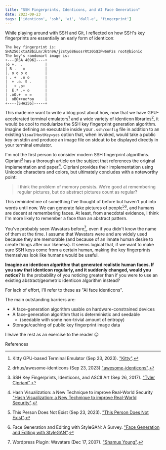 ```yaml
---
title: "SSH Fingerprints, Identicons, and AI Face Generation"
date: 2023-09-23
tags: ['identicon', 'ssh', 'ai', 'dall-e', 'fingerprint']
---
```


While playing around with SSH and Git, I reflected on how SSH's key fingerprints are essentially an early form of identicon:
```
The key fingerprint is:
SHA256:xtaA8biLm/Jktn9A/j2sty686uosrRtz0GQIFw6nP2s root@bionic
The key's randomart image is:
+---[RSA 4096]----+
|o +.  .          |
| B .   =         |
|. o o o o        |
| . +  .o o       |
|  + .o. S .      |
|   + .o+         |
|  E.* .+ o       |
| .oO.+  = =      |
|  oBO++oo*oo     |
+----[SHA256]-----+
```

This made me want to write a blog post about how, now that we have GPU-accelerated terminal emulators[^1]
and a wide variety of identicon libraries[^2], it would be cool to modularize the SSH key fingerprint generation algorithm.
Imagine defining an executable inside your `.ssh/config` file in addition to an existing `VisualHostKey=yes` option that,
when invoked, would take a public key on stdin and produce an image file on stdout to be displayed directly in your terminal
emulator.

I'm not the first person to consider modern SSH fingerprint algorithms. Cipriani[^3] has a thorough article on the subject that
references the original implementation and paper[^4]. Cipriani provides their implementation using Unicode characters and
colors, but ultimately concludes with a noteworthy point:
>I think the problem of memory persists.
>We’re good at remembering regular pictures, but do abstract pictures count as regular?

This reminded me of something I've thought of before but haven't put into words until now.
We can generate fake pictures of people[^5][^6], and humans are decent at remembering faces.
At least, from anecdotal evidence, I think I'm more likely to remember a face than an abstract pattern.

You've probably seen Wavatars before[^7], even if you didn't know the name of them at the time.
I assume that Wavatars were and are widely used because they are memorable (and because of an innate human desire to create
things after our likeness). It seems logical that, if we want to make sure SSH keys come from a certain human,
making the key fingerprints themselves look like humans would be useful.

**Imagine an identicon algorithm that generated realistic human faces.
If you saw that identicon regularly, and it suddenly changed, would you notice?**
Is the probability of you noticing greater than if you were to use an existing abstract/geometric identicon algorithm instead?

For lack of effort, I'll refer to these as "AI face identicons".

The main outstanding barriers are:
- A face-generation algorithm usable on hardware-constrained devices
- A face-generation algorithm that is deterministic and seedable
    - (seedable with some non-trivial amount of entropy)
- Storage/caching of public key fingerprint image data

I leave the rest as an exercise to the reader 😉

References

[^1]: Kitty GPU-based Terminal Emulator (Sep 23, 2023). ["Kitty"](https://sw.kovidgoyal.net/kitty/).
[^2]: drhus/awesome-identicons (Sep 23, 2023) ["awesome-identicons"](https://github.com/drhus/awesome-identicons).
[^3]: SSH Key Fingerprints, Identicons, and ASCII Art (Sep 26, 2017). ["Tyler Cipriani"](https://ikiwiki.tylercipriani.com/blog/2017/09/26/ssh-key-fingerprints-identicons-and-ascii-art/).
[^4]: Hash Visualization: a New Technique to improve Real-World Security ["Hash Visualization: a New Technique to improve Real-World Security"](http://www.netsec.ethz.ch/publications/papers/validation.pdf).
[^5]: This Person Does Not Exist (Sep 23, 2023). ["This Person Does Not Exist"](https://thispersondoesnotexist.com/).
[^6]: Face Generation and Editing with StyleGAN: A Survey. ["Face Generation and Editing with StyleGAN"](https://arxiv.org/pdf/2212.09102.pdf).
[^7]: Wordpress Plugin: Wavatars (Dec 17, 2007). ["Shamus Young"](https://www.shamusyoung.com/twentysidedtale/?p=1462).


